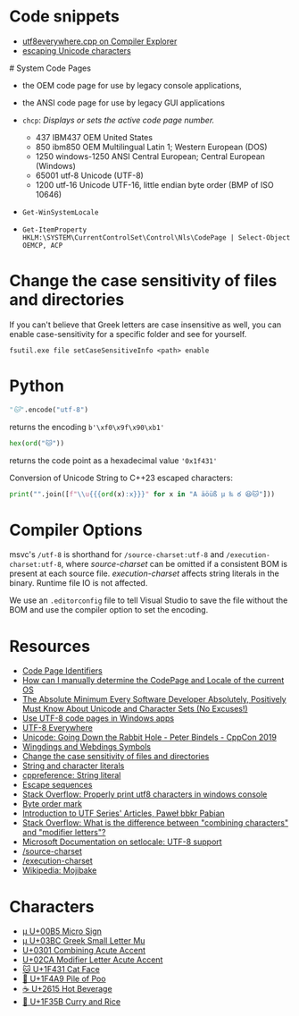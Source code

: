 ﻿# Code snippets

* [utf8everywhere.cpp on Compiler Explorer](https://godbolt.org/z/d4PPYGxM3)
* [escaping Unicode characters](https://godbolt.org/z/Pv7j56bzW)

﻿# System Code Pages

* the OEM code page for use by legacy console applications,
* the ANSI code page for use by legacy GUI applications

* `chcp`: *Displays or sets the active code page number.*
  * 437 IBM437	OEM United States
  * 850 ibm850	OEM Multilingual Latin 1; Western European (DOS)
  * 1250 windows-1250	ANSI Central European; Central European (Windows)
  * 65001	utf-8	Unicode (UTF-8)
  * 1200	utf-16 	Unicode UTF-16, little endian byte order (BMP of ISO 10646)
* `Get-WinSystemLocale`
* `Get-ItemProperty HKLM:\SYSTEM\CurrentControlSet\Control\Nls\CodePage | Select-Object OEMCP, ACP`

# Change the case sensitivity of files and directories

If you can't believe that Greek letters are case insensitive as well,
you can enable case-sensitivity for a specific folder and see for yourself.

```
fsutil.exe file setCaseSensitiveInfo <path> enable
```

# Python

```Python
"🐱".encode("utf-8")
```
returns the encoding `b'\xf0\x9f\x90\xb1'`

```Python
hex(ord("🐱"))
```
returns the code point as a hexadecimal value `'0x1f431'`

Conversion of Unicode String to C++23 escaped characters:
```Python
print("".join([f"\\u{{{ord(x):x}}}" for x in "A äöüß μ ‰ ఠ 😆🐱"]))
```

# Compiler Options

msvc's `/utf-8` is shorthand for `/source-charset:utf-8` and `/execution-charset:utf-8`,
where *source-charset* can be omitted if a consistent BOM is present at each source file.
*execution-charset* affects string literals in the binary. Runtime file IO is not affected.

We use an `.editorconfig` file to tell Visual Studio to save the file without the BOM and use the compiler option to set the encoding.


# Resources

* [Code Page Identifiers](https://learn.microsoft.com/en-us/windows/win32/intl/code-page-identifiers)
* [How can I manually determine the CodePage and Locale of the current OS](https://serverfault.com/q/80635)
* [The Absolute Minimum Every Software Developer Absolutely, Positively Must Know About Unicode and Character Sets (No Excuses!)](https://www.joelonsoftware.com/2003/10/08/the-absolute-minimum-every-software-developer-absolutely-positively-must-know-about-unicode-and-character-sets-no-excuses/)
* [Use UTF-8 code pages in Windows apps](https://learn.microsoft.com/en-us/windows/apps/design/globalizing/use-utf8-code-page)
* [UTF-8 Everywhere](https://utf8everywhere.org)
* [Unicode: Going Down the Rabbit Hole - Peter Bindels - CppCon 2019](https://www.youtube.com/watch?v=SMSmKg1nApM&t=115s)
* [Wingdings and Webdings Symbols](https://unicode.org/L2/L2011/11052r-wingding.pdf)
* [Change the case sensitivity of files and directories](https://learn.microsoft.com/en-us/windows/wsl/case-sensitivity#change-the-case-sensitivity-of-files-and-directories)
* [String and character literals](https://learn.microsoft.com/en-us/cpp/cpp/string-and-character-literals-cpp?view=msvc-170)
* [cppreference: String literal](https://en.cppreference.com/w/cpp/language/string_literal)
* [Escape sequences](https://en.cppreference.com/w/cpp/language/escape)
* [Stack Overflow: Properly print utf8 characters in windows console](https://stackoverflow.com/q/10882277)
* [Byte order mark](https://en.wikipedia.org/wiki/Byte_order_mark)
* [Introduction to UTF Series' Articles, Paweł bbkr Pabian](https://dev.to/bbkr/series/23930)
* [Stack Overflow: What is the difference between "combining characters" and "modifier letters"?](https://stackoverflow.com/a/54457724)
* [Microsoft Documentation on setlocale: UTF-8 support](https://learn.microsoft.com/en-us/cpp/c-runtime-library/reference/setlocale-wsetlocale?view=msvc-170)
* [/source-charset](https://learn.microsoft.com/en-us/cpp/build/reference/source-charset-set-source-character-set?view=msvc-170)
* [/execution-charset](https://learn.microsoft.com/en-us/cpp/build/reference/execution-charset-set-execution-character-set?view=msvc-170)
* [Wikipedia: Mojibake](https://en.wikipedia.org/wiki/Mojibake)

# Characters

* [µ U+00B5 Micro Sign](https://codepoints.net/U+00B5)
* [μ U+03BC Greek Small Letter Mu](https://codepoints.net/U+03BC)
* [U+0301 Combining Acute Accent](https://codepoints.net/U+0301)
* [U+02CA Modifier Letter Acute Accent](https://codepoints.net/U+02CA)
* [🐱 U+1F431 Cat Face](https://codepoints.net/U+1F431)
* [💩 U+1F4A9 Pile of Poo](https://codepoints.net/U+1F4A9)
* [☕ U+2615 Hot Beverage](https://codepoints.net/U+2615)
* [🍛 U+1F35B Curry and Rice](https://codepoints.net/U+1F35B)
